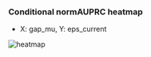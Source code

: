 ### Conditional normAUPRC heatmap

- X: gap_mu, Y: eps_current

![heatmap](/home/elicer/project_0814_2/results/20250816-142934/holdout/conditional_heatmap_gap_mu_vs_eps_current.png)
